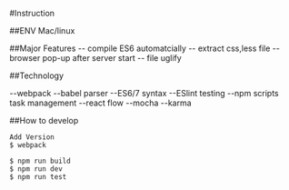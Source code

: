 #Instruction

##ENV
Mac/linux

##Major Features
-- compile ES6 automatcially
-- extract css,less file
-- browser pop-up after server start
-- file uglify


##Technology

--webpack
--babel parser
--ES6/7 syntax
--ESlint testing
--npm scripts task management
--react flow
--mocha
--karma

##How to develop

```
Add Version
$ webpack

```

```
$ npm run build
$ npm run dev
$ npm run test
```
